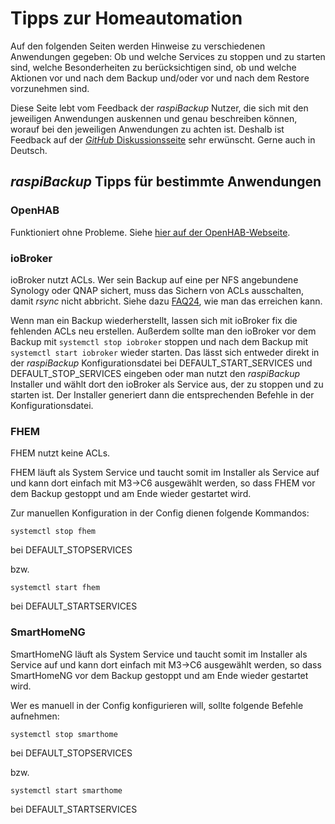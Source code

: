 # Tipps zur Homeautomation

Auf den folgenden Seiten werden Hinweise zu verschiedenen Anwendungen gegeben:
Ob und welche Services zu stoppen und zu starten sind, welche Besonderheiten zu
berücksichtigen sind, ob und welche Aktionen vor und nach dem Backup und/oder
vor und nach dem Restore vorzunehmen sind.

Diese Seite lebt vom Feedback der *raspiBackup* Nutzer, die sich mit den
jeweiligen Anwendungen auskennen und genau beschreiben können, worauf bei den
jeweiligen Anwendungen zu achten ist. Deshalb ist Feedback auf der [*GitHub* Diskussionsseite](https://github.com/framps/raspiBackupDoc/discussions)
sehr erwünscht. Gerne auch in Deutsch.

## *raspiBackup* Tipps für bestimmte Anwendungen

### OpenHAB

Funktioniert ohne Probleme. Siehe [hier auf der OpenHAB-Webseite](https://community.openhab.org/t/usage-of-raspibackup-within-openhabian/145926).


### ioBroker

ioBroker nutzt ACLs. Wer sein Backup auf eine per NFS angebundene Synology oder QNAP
sichert, muss das Sichern von ACLs ausschalten, damit *rsync* nicht abbricht. Siehe
dazu [FAQ24](faq.md#faq24), wie man das erreichen kann.

Wenn man ein Backup wiederherstellt, lassen sich mit ioBroker fix die
fehlenden ACLs neu erstellen. Außerdem sollte man den ioBroker vor dem
Backup mit `systemctl stop iobroker` stoppen und nach dem Backup mit `systemctl
start iobroker` wieder starten. Das lässt sich entweder direkt in der
*raspiBackup* Konfigurationsdatei bei DEFAULT_START_SERVICES und
DEFAULT_STOP_SERVICES eingeben oder man nutzt den *raspiBackup* Installer und
wählt dort den ioBroker als Service aus, der zu stoppen und zu starten ist. Der
Installer generiert dann die entsprechenden Befehle in der Konfigurationsdatei.

### FHEM

FHEM nutzt keine ACLs.

FHEM läuft als System Service und taucht somit im Installer als Service auf und
kann dort einfach mit M3->C6 ausgewählt werden, so dass FHEM vor dem Backup
gestoppt und am Ende wieder gestartet wird.

Zur manuellen Konfiguration in der Config dienen folgende Kommandos:

```
systemctl stop fhem
```
bei DEFAULT_STOPSERVICES

bzw.
```
systemctl start fhem
```
bei DEFAULT_STARTSERVICES


### SmartHomeNG

SmartHomeNG läuft als System Service und taucht somit im Installer als Service
auf und kann dort einfach mit M3->C6 ausgewählt werden, so dass SmartHomeNG vor
dem Backup gestoppt und am Ende wieder gestartet wird.

Wer es manuell in der Config konfigurieren will, sollte folgende Befehle aufnehmen:
```
systemctl stop smarthome
```
bei DEFAULT_STOPSERVICES

bzw.
```
systemctl start smarthome
```

bei DEFAULT_STARTSERVICES


[.status]: rst
[.source]: https://linux-tips-and-tricks.de/de/anwendungstipps
